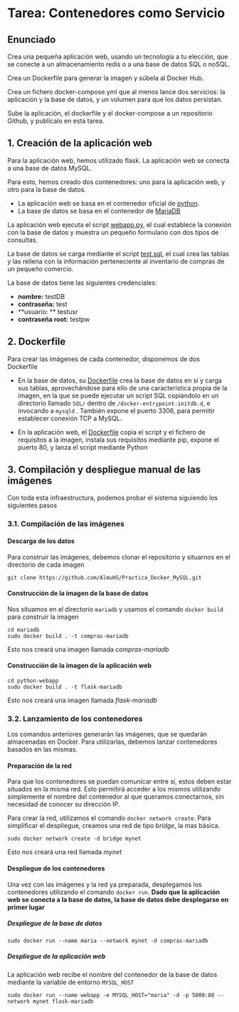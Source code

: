 # Tarea: Contenedores como Servicio

## Enunciado

Crea una pequeña aplicación web, usando un tecnología a tu elección, que se conecte a un almacenamiento redis o a una base de datos SQL o noSQL.

Crea un Dockerfile para generar la imagen y súbela al Docker Hub.

Crea un fichero docker-compose.yml que al menos lance dos servicios: la aplicación y la base de datos, y un volumen para que los datos persistan.

Sube la aplicación, el dockerfile y el docker-compose a un repositorio Github, y publícalo en esta tarea.

## 1. Creación de la aplicación web

Para la aplicación web, hemos utilizado flask. La aplicación web se conecta a una base de datos MySQL.

Para esto, hemos creado dos contenedores: uno para la aplicación web, y otro para la base de datos.

- La aplicación web se basa en el contenedor oficial de [python](https://hub.docker.com/_/python).
- La base de datos se basa en el contenedor de [MariaDB](https://hub.docker.com/_/mariadb)

La aplicación web ejecuta el script [webapp.py](https://github.com/AlmuHS/Practica_Docker_MySQL/blob/main/python-webapp/webapp.py), el cual establece la conexión con la base de datos y muestra un pequeño formulario con dos tipos de consultas.

La base de datos se carga mediante el script [test.sql](https://github.com/AlmuHS/Practica_Docker_MySQL/blob/main/mariadb/test.sql), el cual crea las tablas y las rellena con la información perteneciente al inventario de compras de un pequeño comercio.

La base de datos tiene las siguientes credenciales:

- **nombre:** testDB
- **contraseña:** test
- **usuario: ** testusr
- **contraseña root:** testpw

## 2. Dockerfile

Para crear las imágenes de cada contenedor, disponemos de dos Dockerfile

- En la base de datos, su [Dockerfile](https://github.com/AlmuHS/Practica_Docker_MySQL/blob/main/mariadb/Dockerfile) crea la base de datos en sí y carga sus tablas, aprovechándose para ello de una característica propia de la imagen, en la que se puede ejecutar un script SQL copiándolo en un directorio llamado `SQL/` dentro de `/docker-entrypoint-initdb.d`, e invocando a `mysqld` . También expone el puerto 3306, para permitir establecer conexión TCP a MySQL.

- En la aplicación web, el [Dockerfile](https://github.com/AlmuHS/Practica_Docker_MySQL/blob/main/python-webapp/Dockerfile) copia el script y el fichero de requisitos a la imagen, instala sus requisitos mediante pip, expone el puerto 80, y lanza el script mediante Python

## 3. Compilación y despliegue manual de las imágenes

Con toda esta infraestructura, podemos probar el sistema siguiendo los siguientes pasos

### 3.1. Compilación de las imágenes

#### Descarga de los datos

Para construir las imágenes, debemos clonar el repositorio y situarnos en el directorio de cada imagen

	git clone https://github.com/AlmuHS/Practica_Docker_MySQL.git

#### Construcción de la imagen de la base de datos

Nos situamos en el directorio `mariadb` y usamos el comando `docker build` para construir la imagen

	cd mariadb
	sudo docker build . -t compras-mariadb

Esto nos creará una imagen llamada *compras-mariadb*

#### Construcción de la imagen de la aplicación web

	cd python-webapp
	sudo docker build . -t flask-mariadb

Esto nos creará una imagen llamada *flask-mariadb*

### 3.2. Lanzamiento de los contenedores

Los comandos anteriores generarán las imágenes, que se quedarán almacenadas en Docker.
Para utilizarlas, debemos lanzar contenedores basados en las mismas.

#### Preparación de la red

Para que los contenedores se puedan comunicar entre sí, estos deben estar situados en la misma red. Esto permitirá acceder a los mismos utilizando simplemente el nombre del contenedor al que queramos conectarnos, sin necesidad de conocer su dirección IP.

Para crear la red, utilizamos el comando `docker network create`. Para simplificar el despliegue, creamos una red de tipo *bridge*, la mas básica.

	sudo docker network create -d bridge mynet

Esto nos creará una red llamada *mynet*

#### Despliegue de los contenedores

Una vez con las imágenes y la red ya preparada, desplegamos los contenedores utilizando el comando `docker run`. **Dado que la aplicación web se conecta a la base de datos, la base de datos debe desplegarse en primer lugar**

##### Despliegue de la base de datos

	sudo docker run --name maria --network mynet -d compras-mariadb

##### Despliegue de la aplicación web

La aplicación web recibe el nombre del contenedor de la base de datos mediante la variable de entorno `MYSQL_HOST`  
  
  	sudo docker run --name webapp -e MYSQL_HOST="maria" -d -p 5000:80 --network mynet flask-mariadb


